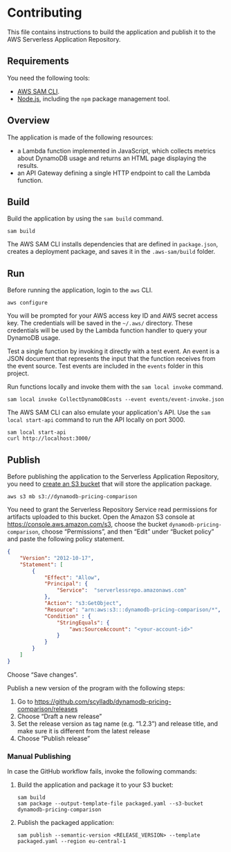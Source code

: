 # Contributing

This file contains instructions to build the application and publish it to the AWS Serverless Application Repository.

## Requirements

You need the following tools:

- [AWS SAM CLI](https://docs.aws.amazon.com/serverless-application-model/latest/developerguide/serverless-sam-cli-install.html).
- [Node.js](https://nodejs.org/en/), including the `npm` package management tool.

## Overview

The application is made of the following resources:
- a Lambda function implemented in JavaScript, which collects metrics about DynamoDB usage and returns an HTML page displaying the results.
- an API Gateway defining a single HTTP endpoint to call the Lambda function.

## Build

Build the application by using the `sam build` command.

~~~ shell
sam build
~~~

The AWS SAM CLI installs dependencies that are defined in `package.json`, creates a deployment package, and saves it in the `.aws-sam/build` folder.

## Run

Before running the application, login to the `aws` CLI.

~~~ shell
aws configure
~~~

You will be prompted for your AWS access key ID and AWS secret access key. The credentials will be saved in the `~/.aws/` directory. These credentials will be used by the Lambda function handler to query your DynamoDB usage.

Test a single function by invoking it directly with a test event. An event is a JSON document that represents the input that the function receives from the event source. Test events are included in the `events` folder in this project.

Run functions locally and invoke them with the `sam local invoke` command.

~~~ shell
sam local invoke CollectDynamoDBCosts --event events/event-invoke.json
~~~

The AWS SAM CLI can also emulate your application's API. Use the `sam local start-api` command to run the API locally on port 3000.

~~~ shell
sam local start-api
curl http://localhost:3000/
~~~

## Publish

Before publishing the application to the Serverless Application Repository, you need to [create an S3 bucket](https://docs.aws.amazon.com/serverless-application-model/latest/developerguide/serverless-sam-template-publishing-applications.html#serverless-sam-template-publishing-applications-prerequisites) that will store the application package.

~~~ shell
aws s3 mb s3://dynamodb-pricing-comparison
~~~

You need to grant the Serverless Repository Service read permissions for artifacts uploaded to this bucket. Open the Amazon S3 console at https://console.aws.amazon.com/s3, choose the bucket `dynamodb-pricing-comparison`, choose “Permissions”, and then “Edit” under “Bucket policy” and paste the following policy statement.

~~~ json
{
    "Version": "2012-10-17",
    "Statement": [
        {
            "Effect": "Allow",
            "Principal": {
                "Service":  "serverlessrepo.amazonaws.com"
            },
            "Action": "s3:GetObject",
            "Resource": "arn:aws:s3:::dynamodb-pricing-comparison/*",
            "Condition" : {
                "StringEquals": {
                    "aws:SourceAccount": "<your-account-id>"
                }
            }
        }
    ]
}
~~~

Choose “Save changes”.

Publish a new version of the program with the following steps:

1. Go to https://github.com/scylladb/dynamodb-pricing-comparison/releases
2. Choose “Draft a new release”
3. Set the release version as tag name (e.g. “1.2.3”) and release title, and make sure it is different from the latest release
4. Choose “Publish release”

### Manual Publishing

In case the GitHub workflow fails, invoke the following commands:

1. Build the application and package it to your S3 bucket:
   ~~~ shell
   sam build
   sam package --output-template-file packaged.yaml --s3-bucket dynamodb-pricing-comparison
   ~~~
2. Publish the packaged application:
   ~~~ shell
   sam publish --semantic-version <RELEASE_VERSION> --template packaged.yaml --region eu-central-1
   ~~~

